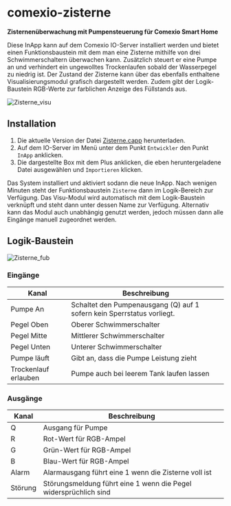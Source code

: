 # comexio-zisterne
**Zisternenüberwachung mit Pumpensteuerung für Comexio Smart Home**

Diese InApp kann auf dem Comexio IO-Server installiert werden und bietet einen Funktionsbaustein mit dem man eine Zisterne mithilfe von drei Schwimmerschaltern überwachen kann. Zusätzlich steuert er eine Pumpe an und verhindert ein ungewolltes Trockenlaufen sobald der Wasserpegel zu niedrig ist. Der Zustand der Zisterne kann über das ebenfalls enthaltene Visualisierungsmodul grafisch dargestellt werden. Zudem gibt der Logik-Baustein RGB-Werte zur farblichen Anzeige des Füllstands aus.

![Zisterne_visu](https://github.com/sebastian-krempel/comexio-zisterne/assets/11726947/59cf4f86-33df-4ee8-9319-6d81b21f7b69)

## Installation

1. Die aktuelle Version der Datei [Zisterne.capp](https://github.com/sebastian-krempel/Comexio-Zisternensteuerung/raw/main/Zisterne.capp) herunterladen.
2. Auf dem IO-Server im Menü unter dem Punkt `Entwickler` den Punkt `InApp` anklicken.
3. Die dargestellte Box mit dem Plus anklicken, die eben heruntergeladene Datei ausgewählen und `Importieren` klicken.

Das System installiert und aktiviert sodann die neue InApp. Nach wenigen Minuten steht der Funktionsbaustein `Zisterne` dann im Logik-Bereich zur Verfügung. Das Visu-Modul wird automatisch mit dem Logik-Baustein verknüpft und steht dann unter dessen Name zur Verfügung. Alternativ kann das Modul auch unabhängig genutzt werden, jedoch müssen dann alle Eingänge manuell zugeordnet werden.

## Logik-Baustein

![Zisterne_fub](https://github.com/sebastian-krempel/comexio-zisterne/assets/11726947/d384198a-637d-46b1-800c-ff16e266e4df)

### Eingänge

Kanal | Beschreibung
--- | ---
Pumpe An | Schaltet den Pumpenausgang (Q) auf 1 sofern kein Sperrstatus vorliegt.
Pegel Oben | Oberer Schwimmerschalter
Pegel Mitte | Mittlerer Schwimmerschalter
Pegel Unten | Unterer Schwimmerschalter
Pumpe läuft | Gibt an, dass die Pumpe Leistung zieht
Trockenlauf erlauben | Pumpe auch bei leerem Tank laufen lassen

### Ausgänge

Kanal | Beschreibung
--- | ---
Q | Ausgang für Pumpe
R | Rot-Wert für RGB-Ampel
G | Grün-Wert für RGB-Ampel
B | Blau-Wert für RGB-Ampel
Alarm | Alarmausgang führt eine 1 wenn die Zisterne voll ist
Störung | Störungsmeldung führt eine 1 wenn die Pegel widersprüchlich sind
